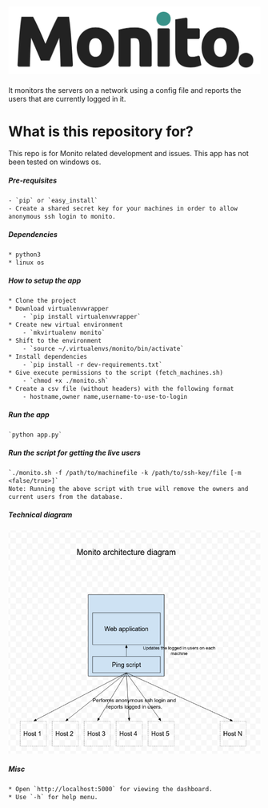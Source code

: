 # ![Monito](static/images/Monito-1-dark.png) #

It monitors the servers on a network using a config file and reports the users that are currently logged in it.

# What is this repository for? ###

This repo is for Monito related development and issues. This app has not been tested on windows os.

##### Pre-requisites
    - `pip` or `easy_install`
    - Create a shared secret key for your machines in order to allow anonymous ssh login to monito.
##### Dependencies
	* python3
	* linux os
##### How to setup the app
	* Clone the project
	* Download virtualenvwrapper
	    - `pip install virtualenvwrapper`
	* Create new virtual environment
	    - `mkvirtualenv monito`
    * Shift to the environment
        - `source ~/.virtualenvs/monito/bin/activate`
	* Install dependencies
		- `pip install -r dev-requirements.txt`
	* Give execute permissions to the script (fetch_machines.sh)
		- `chmod +x ./monito.sh`
    * Create a csv file (without headers) with the following format
        - hostname,owner name,username-to-use-to-login

##### Run the app
    `python app.py`

##### Run the script for getting the live users
    `./monito.sh -f /path/to/machinefile -k /path/to/ssh-key/file [-m <false/true>]`
    Note: Running the above script with true will remove the owners and current users from the database.

##### Technical diagram
<p align="center">
    <img src="monito-diagram.png"/>
</p>

##### Misc
    * Open `http://localhost:5000` for viewing the dashboard.
	* Use `-h` for help menu.
